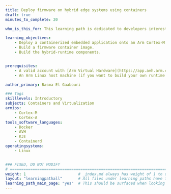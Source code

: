 ```yaml
---
title: Deploy firmware on hybrid edge systems using containers
draft: true
minutes_to_complete: 20

who_is_this_for: This learning path is dedicated to developers interested in learning how to deploy software (embedded applications and firmware) onto other processors in the system, using Linux running on the application core.

learning_objectives:
    - Deploy a containerized embedded application onto an Arm Cortex-M core from an Arm Cortex-A core using containerd and K3s.
    - Build a firmware container image.
    - Build the hybrid-runtime components.


prerequisites:
    - A valid account with [Arm Virtual Hardware](https://app.avh.arm.com/login)
    - An Arm Linux host machine (if you want to build your own runtime and container image)

author_primary: Basma El Gaabouri

### Tags
skilllevels: Introductory
subjects: Containers and Virtualization
armips:
    - Cortex-M
    - Cortex-A
tools_software_languages:
    - Docker
    - AVH
    - K3s
    - Containerd
operatingsystems:
    - Linux


### FIXED, DO NOT MODIFY
# ================================================================================
weight: 1                       # _index.md always has weight of 1 to order correctly
layout: "learningpathall"       # All files under learning paths have this same wrapper
learning_path_main_page: "yes"  # This should be surfaced when looking for related content. Only set for _index.md of learning path content.
---
```

